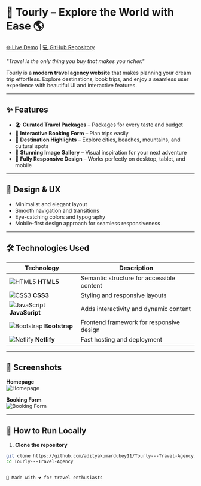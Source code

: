 # 🌴 Tourly – Explore the World with Ease 🌎

[🌐 Live Demo](https://jocular-bubblegum-86dd0a.netlify.app/) | [💻 GitHub Repository](https://github.com/adityakumardubey11/Tourly---Travel-Agency)

*"Travel is the only thing you buy that makes you richer."*

Tourly is a **modern travel agency website** that makes planning your dream trip effortless. Explore destinations, book trips, and enjoy a seamless user experience with beautiful UI and interactive features.  

---

## ✨ Features

- 🏖 **Curated Travel Packages** – Packages for every taste and budget  
- 📝 **Interactive Booking Form** – Plan trips easily  
- 🌆 **Destination Highlights** – Explore cities, beaches, mountains, and cultural spots  
- 📸 **Stunning Image Gallery** – Visual inspiration for your next adventure  
- 📱 **Fully Responsive Design** – Works perfectly on desktop, tablet, and mobile  

---

## 🎨 Design & UX

- Minimalist and elegant layout  
- Smooth navigation and transitions  
- Eye-catching colors and typography  
- Mobile-first design approach for seamless responsiveness  

---

## 🛠️ Technologies Used

| Technology | Description |  
|------------|-------------|  
| ![HTML5](https://img.shields.io/badge/HTML5-E34F26?style=flat&logo=html5&logoColor=white) **HTML5** | Semantic structure for accessible content |  
| ![CSS3](https://img.shields.io/badge/CSS3-1572B6?style=flat&logo=css3&logoColor=white) **CSS3** | Styling and responsive layouts |  
| ![JavaScript](https://img.shields.io/badge/JavaScript-F7DF1E?style=flat&logo=javascript&logoColor=black) **JavaScript** | Adds interactivity and dynamic content |  
| ![Bootstrap](https://img.shields.io/badge/Bootstrap-563D7C?style=flat&logo=bootstrap&logoColor=white) **Bootstrap** | Frontend framework for responsive design |  
| ![Netlify](https://img.shields.io/badge/Netlify-00C7B7?style=flat&logo=netlify&logoColor=white) **Netlify** | Fast hosting and deployment |  

---

## 📸 Screenshots

**Homepage**  
![Homepage](https://jocular-bubblegum-86dd0a.netlify.app/screenshot-homepage.png)  

**Booking Form**  
![Booking Form](https://jocular-bubblegum-86dd0a.netlify.app/screenshot-booking-form.png)  

---

## 🚀 How to Run Locally

1. **Clone the repository**  

```bash
git clone https://github.com/adityakumardubey11/Tourly---Travel-Agency.git
cd Tourly---Travel-Agency


💖 Made with ❤️ for travel enthusiasts
